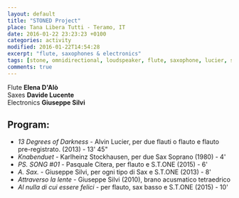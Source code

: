 ```yaml
---
layout: default
title: "STONED Project"
place: Tana Libera Tutti - Teramo, IT
date: 2016-01-22 23:23:23 +0100
categories: activity
modified: 2016-01-22T14:54:28
excerpt: "flute, saxophones & electronics"
tags: [stone, omnidirectional, loudspeaker, flute, saxophone, lucier, stockhausen, citera]
comments: true
---
```


Flute **Elena D'Alò**    
Saxes **Davide Lucente**    
Electronics **Giuseppe Silvi**

## Program:

- *13 Degrees of Darkness* - Alvin Lucier, per due flauti o flauto e flauto pre-registrato. (2013) - 13' 45"
- *Knabenduet* - Karlheinz Stockhausen, per due Sax Soprano (1980) - 4'
- *PS. SONG \#01* - Pasquale Citera, per flauto e S.T.ONE (2015) - 6'
- *A. Sax.* - Giuseppe Silvi, per ogni tipo di Sax e S.T.ONE (2013) - 8'
- *Attraverso la lente* - Giuseppe Silvi (2010), brano acusmatico tetraedrico
- *Al nulla di cui essere felici* - per flauto, sax basso e S.T.ONE (2015) - 10'
